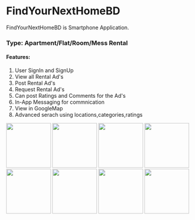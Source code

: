 # FindYourNextHomeBD
FindYourNextHomeBD is Smartphone Application.
### Type: Apartment/Flat/Room/Mess Rental
#### Features: <br>
1. User SignIn and SignUp <br>
2. View all Rental Ad's <br>
3. Post Rental Ad's <br>
4. Request Rental Ad's <br>
5. Can post Ratings and Comments for the Ad's <br>
6. In-App Messaging for commnication <br>
7. View in GoogleMap <br>
8. Advanced serach using locations,categories,ratings <br>

<img src="https://cloud.githubusercontent.com/assets/14258095/21294564/b1dd4d70-c569-11e6-8bfa-9fbd926af7c6.png" width="120">
<img src="https://cloud.githubusercontent.com/assets/14258095/21294533/10754ae6-c569-11e6-8fa9-60da5efaacad.png" width="120">
<img src="https://cloud.githubusercontent.com/assets/14258095/21294534/10a92988-c569-11e6-9768-e68403c51536.png" width="120">
<img src="https://cloud.githubusercontent.com/assets/14258095/21294535/10d13eaa-c569-11e6-8d38-80b9c8104095.png" width="120">
<img src="https://cloud.githubusercontent.com/assets/14258095/21294537/10d9177e-c569-11e6-8dda-43362a571820.png" width="120">
<img src="https://cloud.githubusercontent.com/assets/14258095/21294536/10d52560-c569-11e6-9a77-b46398327ba7.png" width="120">
<img src="https://cloud.githubusercontent.com/assets/14258095/21294557/95ee8b42-c569-11e6-87ff-36611f52d674.png" width="120">
<img src="https://avatars2.githubusercontent.com/u/14258095" width="120">
